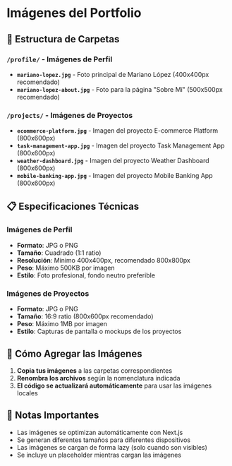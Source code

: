 # Imágenes del Portfolio

## 📁 Estructura de Carpetas

### `/profile/` - Imágenes de Perfil
- **`mariano-lopez.jpg`** - Foto principal de Mariano López (400x400px recomendado)
- **`mariano-lopez-about.jpg`** - Foto para la página "Sobre Mí" (500x500px recomendado)

### `/projects/` - Imágenes de Proyectos
- **`ecommerce-platform.jpg`** - Imagen del proyecto E-commerce Platform (800x600px)
- **`task-management-app.jpg`** - Imagen del proyecto Task Management App (800x600px)
- **`weather-dashboard.jpg`** - Imagen del proyecto Weather Dashboard (800x600px)
- **`mobile-banking-app.jpg`** - Imagen del proyecto Mobile Banking App (800x600px)

## 📋 Especificaciones Técnicas

### Imágenes de Perfil
- **Formato**: JPG o PNG
- **Tamaño**: Cuadrado (1:1 ratio)
- **Resolución**: Mínimo 400x400px, recomendado 800x800px
- **Peso**: Máximo 500KB por imagen
- **Estilo**: Foto profesional, fondo neutro preferible

### Imágenes de Proyectos
- **Formato**: JPG o PNG
- **Tamaño**: 16:9 ratio (800x600px recomendado)
- **Peso**: Máximo 1MB por imagen
- **Estilo**: Capturas de pantalla o mockups de los proyectos

## 🚀 Cómo Agregar las Imágenes

1. **Copia tus imágenes** a las carpetas correspondientes
2. **Renombra los archivos** según la nomenclatura indicada
3. **El código se actualizará automáticamente** para usar las imágenes locales

## 📝 Notas Importantes

- Las imágenes se optimizan automáticamente con Next.js
- Se generan diferentes tamaños para diferentes dispositivos
- Las imágenes se cargan de forma lazy (solo cuando son visibles)
- Se incluye un placeholder mientras cargan las imágenes

